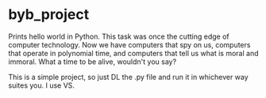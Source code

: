# byb_project
Prints hello world in Python. This task was once the cutting edge of computer technology. Now we have computers that spy on us, computers that operate in polynomial time, and computers that tell us what is moral and immoral. What a time to be alive, wouldn't you say?

This is a simple project, so just DL the .py file and run it in whichever way suites you. I use VS.
